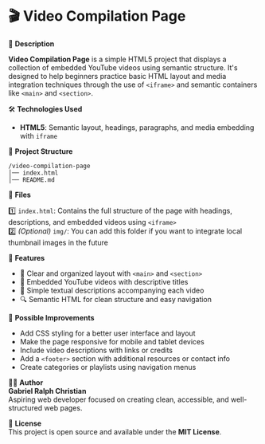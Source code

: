 # 🎬 Video Compilation Page

📝 **Description**  

**Video Compilation Page** is a simple HTML5 project that displays a collection of embedded YouTube videos using semantic structure. It's designed to help beginners practice basic HTML layout and media integration techniques through the use of `<iframe>` and semantic containers like `<main>` and `<section>`.

🛠️ **Technologies Used**  

- **HTML5**: Semantic layout, headings, paragraphs, and media embedding with `iframe`

📂 **Project Structure**  
```
/video-compilation-page  
│── index.html  
│── README.md  
```

📜 **Files**  

1️⃣ `index.html`: Contains the full structure of the page with headings, descriptions, and embedded videos using `<iframe>`  
2️⃣ *(Optional)* `img/`: You can add this folder if you want to integrate local thumbnail images in the future

🚀 **Features**  

- 📑 Clear and organized layout with `<main>` and `<section>`  
- 🎥 Embedded YouTube videos with descriptive titles  
- 📝 Simple textual descriptions accompanying each video  
- 🔍 Semantic HTML for clean structure and easy navigation  

🔧 **Possible Improvements**  

- Add CSS styling for a better user interface and layout  
- Make the page responsive for mobile and tablet devices  
- Include video descriptions with links or credits  
- Add a `<footer>` section with additional resources or contact info  
- Create categories or playlists using navigation menus  

🧑‍💻 **Author**  
**Gabriel Ralph Christian**  
Aspiring web developer focused on creating clean, accessible, and well-structured web pages.

📜 **License**  
This project is open source and available under the **MIT License**.